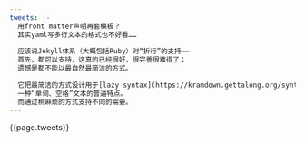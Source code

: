 ```yaml
---
tweets: |-
  用front matter声明再套模板？
  其实yaml写多行文本的格式也不好看……
  
  应该说Jekyll体系（大概包括Ruby）对“折行”的支持——
  首先，都可以支持，这真的已经很好，很完善很难得了；
  遗憾是都不能以最自然最简洁的方式。
  
  它把最简洁的方式设计用于[lazy syntax](https://kramdown.gettalong.org/syntax.html#line-wrapping)，
  一种“单词、空格”文本的普遍特点。
  而通过稍麻烦的方式支持不同的需要。
---
```

{{page.tweets}}
